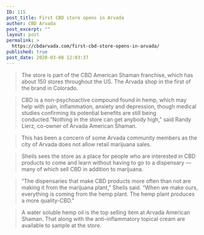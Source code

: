 ```yaml
---
ID: 115
post_title: First CBD store opens in Arvada
author: CBD Arvada
post_excerpt: ""
layout: post
permalink: >
  https://cbdarvada.com/first-cbd-store-opens-in-arvada/
published: true
post_date: 2020-03-08 12:03:37
---
```

<!-- wp:quote -->
<blockquote class="wp-block-quote"><p>The store is part of the CBD American Shaman franchise, which has about 150 stores throughout the US. The Arvada shop in the first of the brand in Colorado.</p></blockquote>
<!-- /wp:quote -->

<!-- wp:quote -->
<blockquote class="wp-block-quote"><p>CBD is a non-psychoactive compound found in hemp, which may help with pain, inflammation, anxiety and depression, though medical studies confirming its potential benefits are still being conducted.“Nothing in the store can get anybody high,” said Randy Lierz, co-owner of Arvada American Shaman.</p></blockquote>
<!-- /wp:quote -->

<!-- wp:quote -->
<blockquote class="wp-block-quote"><p>This has been a concern of some Arvada community members as the city of Arvada does not allow retail marijuana sales.</p></blockquote>
<!-- /wp:quote -->

<!-- wp:quote -->
<blockquote class="wp-block-quote"><p>Sheils sees the store as a place for people who are interested in CBD products to come and learn without having to go to a dispensary — many of which sell CBD in addition to marijuana.</p></blockquote>
<!-- /wp:quote -->

<!-- wp:quote -->
<blockquote class="wp-block-quote"><p>“The dispensaries that make CBD products more often than not are making it from the marijuana plant,” Sheils said. “When we make ours, everything is coming from the hemp plant. The hemp plant produces a more quality-CBD.”</p></blockquote>
<!-- /wp:quote -->

<!-- wp:quote -->
<blockquote class="wp-block-quote"><p>A water soluble hemp oil is the top selling item at Arvada American Shaman. That along with the anti-inflammatory topical cream are available to sample at the store.</p></blockquote>
<!-- /wp:quote -->